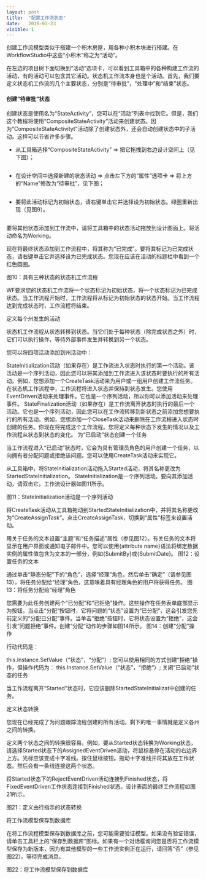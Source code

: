 ```yaml
---
layout: post
title:  "配置工作流状态"
date:   2018-03-23
visible: 1
---
```


创建工作流模型类似于搭建一个积木房屋，用各种小积木块进行搭建。在WorkflowStudio中这些“小积木”称之为“活动”。

在左边的项目树下面切换到“活动”选项卡，可以看到工具箱中的各种构建工作流的活动，有的活动可以包含其它活动。状态机工作流本身也是个活动。首先，我们要定义状态机工作流的几个主要状态，分别是“待审批”，“处理中”和“结束”状态。

#### 创建“待审批”状态

创建状态是使用名为“StateActivity”，您可以在“活动”列表中找到它。但是，我们这个教程将使用“CompositeStateActivity”活动来创建状态。因为“CompositeStateActivityt”活动除了创建状态外，还会自动创建状态中的子活动。这样可以节省许多步骤。

* 从工具箱选择“CompositeStateActivity” => 把它拖拽到右边设计空间上（见下图）；

<img src="{{'/assets/img/2018-3-23-创建开始状态.png' | prepend: site.baseurl }}" alt="">

* 在设计空间中选择新建的状态活动 => 点击左下方的“属性”选项卡 => 将上方的“Name”修改为“待审批”，见下图；

<img src="{{'/assets/img/2018-3-23-修改开始状态名称.png' | prepend: site.baseurl }}" alt="">

* 要将此活动标记为初始状态，请右键单击它并选择设为初始状态。绿圈重新出现（见图9）。

<img src="{{'/assets/img/2018-3-23-设置初始状态.png' | prepend: site.baseurl }}" alt="">

要将其他状态添加到工作流中，请将工具箱中的状态活动拖放到设计图面上。将活动命名为Working。

现在将最终状态添加到工作流程中，将其称为“已完成”。要将其标记为已完成状态，请右键单击它并选择设为已完成状态。您现在应该在活动的标题栏中看到一个红色圆圈。

图10：具有三种状态的状态机工作流程

WF要求您的状态机工作流将一个状态标记为初始状态，将一个状态标记为已完成状态。当工作流程开始时，工作流程将从标记为初始状态的状态开始。当工作流程达到完成状态时，工作流程将结束。

定义每个州发生的活动

状态机工作流程从状态转移到状态。当它们处于每种状态（除完成状态之外）时，它们可以执行操作，等待外部事件发生并转换到另一个状态。

您可以将四项活动添加到州活动中：

StateInitialization活动（如果存在）是工作流进入状态时执行的第一个活动。该活动是一个序列活动，因此您可以将其添加到工作流进入该状态时要执行的所有活动。例如，您想添加一个CreateTask活动来为用户或一组用户创建工作流任务。
在状态机工作流程中，工作流程将进入状态并保持到状态发生。您使用EventDriven活动来处理事件。它也是一个序列活动，所以你可以添加活动来处理事件。
StateFinalization活动（如果存在）是工作流离开状态时执行的最后一个活动。它也是一个序列活动，因此您可以在工作流转移到新状态之前添加您想要执行的所有活动。例如，您想添加一个CloseTask活动来删除在工作流程进入状态时创建的任务。你现在将完成这个工作流程。您将定义每种状态下发生的情况以及工作流程从状态到状态的变化。
为“已启动”状态创建一个任务

当工作流程进入“已启动”状态时，它会为具有管理员角色的用户创建一个任务，以向拥有者分配问题或拒绝该问题。您可以使用CreateTask活动来实现它。

从工具箱中，将StateInitialization活动拖入Started活动，将其名称更改为StartedStateInitialization。 StateInitialization是一个序列活动。要向其添加活动，请双击它。工作流设计器如图11所示。

图11：StateInitialization活动是一个序列活动

将CreateTask活动从工具箱拖动到StartedStateInitialization中，并将其名称更改为“CreateAssignTask”。点击CreateAssignTask，切换到“属性”标签来设置活动。

用关于任务的文本设置“主题”和“任务描述”属性（参见图12）。有关任务的文本将显示在用户界面或通知电子邮件中。您可以使用{attribute name}语法将绑定数据实例的属性值包含为文本的一部分，例如{SubmitBy}或{SubmitDate}。
图12：设置任务的文本

通过单击“静态分配”下的“角色”，选择“经理”角色，然后单击“确定”（请参见图13），将任务分配给“经理”角色，这意味着具有经理角色的用户将获得任务。
图13：将任务分配给“经理”角色

您需要为此任务创建两个“已分配”和“已拒绝”操作。这些操作在任务表单底部显示为按钮。当点击“分配”按钮时，它将问题的“状态”设置为“已分配”，这会引发您先前定义的“分配已分配”事件。当单击“拒绝”按钮时，它将状态设置为“拒绝”，这会引发“问题拒绝”事件。创建“分配”动作的步骤如图14所示。
图14：创建“分配”操作

行动代码是：

this.Instance.SetValue（“状态”，“分配”）;
您可以使用相同的方式创建“拒绝”操作，但操作代码为：
this.Instance.SetValue（“状态”，“拒绝”）;
关闭“已启动”状态的任务

当工作流程离开“Started”状态时，它应该删除StartedStateInitializat中创建的任务。

定义状态转换

您现在已经完成了为问题跟踪流程创建的所有活动。剩下的唯一事情就是定义各州之间的转换。

定义两个状态之间的转换很容易。例如，要从Started状态转换为Working状态，请选择Started状态下的AssignedEventDriven活动，将鼠标悬停在活动的右边界上方。光标应该变成十字准线。按住鼠标按钮。拖动十字准线并将其放在工作状态。然后会有一条线连接这两个状态。

将Started状态下的RejectEventDriven活动连接到Finished状态，将FixedEventDriven工作状态连接到Finished状态。设计表面的最终工作流程如图21所示。

图21：定义由行指示的状态转换

将工作流模型保存到数据库

在将工作流程模型保存到数据库之前，您可能需要验证模型。如果没有验证错误，请单击工具栏上的“保存到数据库”图标。如果有一个对话框询问您是否将工作流模型保存为新版本，因为有其他模型的一些工作流实例正在运行，请回答“否”（参见图22）。等待完成消息。

图22：将工作流模型保存到数据库
